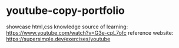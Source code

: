 # youtube-copy-portfolio
showcase html,css knowledge
source of learning: https://www.youtube.com/watch?v=G3e-cpL7ofc
reference website: https://supersimple.dev/exercises/youtube
